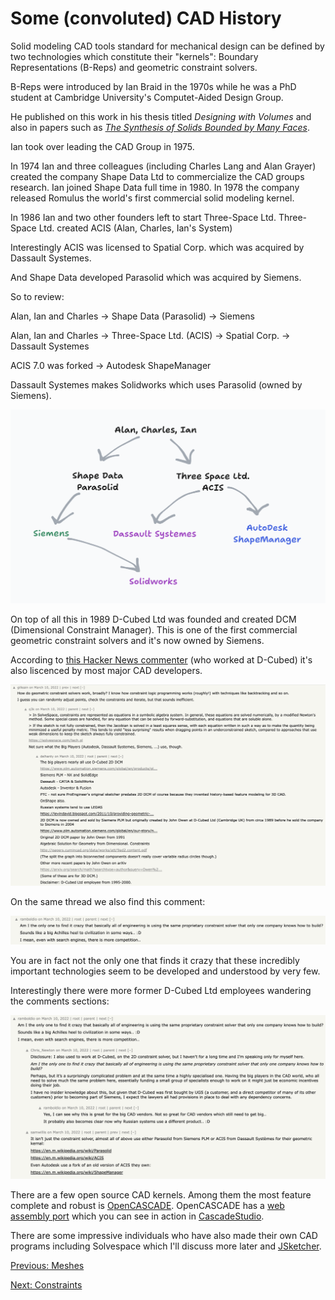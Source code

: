 # Some (convoluted) CAD History

Solid modeling CAD tools standard for mechanical design can be defined by two technologies which constitute their "kernels": Boundary Representations (B-Reps) and geometric constraint solvers.

B-Reps were introduced by Ian Braid in the 1970s while he was a PhD student at Cambridge University's Computet-Aided Design Group.

He published on this work in his thesis titled _Designing with Volumes_ and also in papers such as [_The Synthesis of Solids Bounded by Many Faces_](https://dl.acm.org/doi/pdf/10.1145/360715.360727).

Ian took over leading the CAD Group in 1975.

In 1974 Ian and three colleagues (including Charles Lang and Alan Grayer) created the company Shape Data Ltd to commercialize the CAD groups research.
Ian joined Shape Data full time in 1980.
In 1978 the company released Romulus the world's first commercial solid modeling kernel.

In 1986 Ian and two other founders left to start Three-Space Ltd.
Three-Space Ltd. created ACIS (Alan, Charles, Ian's System)

Interestingly ACIS was licensed to Spatial Corp. which was acquired by Dassault Systemes.

And Shape Data developed Parasolid which was acquired by Siemens.

So to review:

Alan, Ian and Charles -> Shape Data (Parasolid) -> Siemens

Alan, Ian and Charles -> Three-Space Ltd. (ACIS) -> Spatial Corp. -> Dassault Systemes

ACIS 7.0 was forked -> Autodesk ShapeManager

Dassault Systemes makes Solidworks which uses Parasolid (owned by Siemens).

![](./assets/cad-tree.png)

On top of all this in 1989 D-Cubed Ltd was founded and created DCM (Dimensional Constraint Manager).
This is one of the first commercial geometric constraint solvers and it's now owned by Siemens.

According to [this Hacker News commenter](https://news.ycombinator.com/item?id=30625341) (who worked at D-Cubed) it's also liscenced by most major CAD developers.

![](./assets/hn-comment.png)

On the same thread we also find this comment:

![](./assets/hn-comment-3.png)

You are in fact not the only one that finds it crazy that these incredibly important technologies seem to be developed and understood by very few.

Interestingly there were more former D-Cubed Ltd employees wandering the comments sections:

![](./assets/hn-comment-2.png)

There are a few open source CAD kernels.
Among them the most feature complete and robust is [OpenCASCADE](https://www.opencascade.com/).
OpenCASCADE has a [web assembly port](https://github.com/donalffons/opencascade.js) which you can see in action in [CascadeStudio](https://zalo.github.io/CascadeStudio/).

There are some impressive individuals who have also made their own CAD programs including Solvespace which I'll discuss more later
and [JSketcher](https://github.com/xibyte/jsketcher).

[Previous: Meshes](./#mesh-voxel)

[Next: Constraints](./#constraints)
